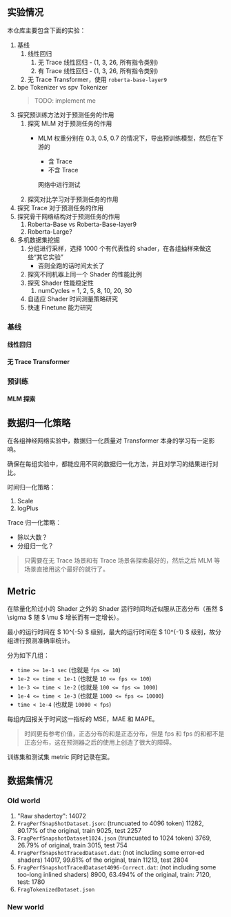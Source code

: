 ## 实验情况

本仓库主要包含下面的实验：

1. 基线
   1. 线性回归
      1. 无 Trace 线性回归 - (1, 3, 26, 所有指令类别)
      2. 有 Trace 线性回归 - (1, 3, 26, 所有指令类别)
   2. 无 Trace Transformer，使用 `roberta-base-layer9`
2. bpe Tokenizer vs spv Tokenizer
   > TODO: implement me
3. 探究预训练方法对于预测任务的作用
   1. 探究 MLM 对于预测任务的作用
      - MLM 权重分别在 0.3, 0.5, 0.7 的情况下，导出预训练模型，然后在下游的
        - 含 Trace
        - 不含 Trace

        网络中进行测试
   2. 探究对比学习对于预测任务的作用
4. 探究 Trace 对于预测任务的作用
5. 探究骨干网络结构对于预测任务的作用
   1. Roberta-Base vs Roberta-Base-layer9
   2. Roberta-Large?
6. 多机数据集挖掘
   1. 分组进行采样，选择 1000 个有代表性的 shader，在各组抽样来做这些“其它实验”
      - 否则全跑的话时间太长了
   2. 探究不同机器上同一个 Shader 的性能比例
   3. 探究 Shader 性能稳定性
      1. numCycles = 1, 2, 5, 8, 10, 20, 30
   4. 自适应 Shader 时间测量策略研究
   5. 快速 Finetune 能力研究

### 基线

#### 线性回归



#### 无 Trace Transformer


### 预训练

#### MLM 探索



## 数据归一化策略

在各组神经网络实验中，数据归一化质量对 Transformer 本身的学习有一定影响。

确保在每组实验中，都能应用不同的数据归一化方法，并且对学习的结果进行对比。

时间归一化策略：
1. Scale
2. logPlus

Trace 归一化策略：
- 除以大数？
- 分组归一化？

> 只需要在无 Trace 场景和有 Trace 场景各探索最好的，然后之后 MLM 等场景直接用这个最好的就行了。

## Metric

在除量化阶过小的 Shader 之外的 Shader 运行时间均近似服从正态分布（虽然 $ \sigma $ 随 $ \mu $ 增长而有一定增长）。

最小的运行时间在 $ 10^{-5} $ 级别，最大的运行时间在 $ 10^{-1} $ 级别，故分组进行预测准确率统计。

分为如下几组：
- `time >= 1e-1 sec` (也就是 `fps <= 10`)
- `1e-2 <= time < 1e-1` (也就是 `10 <= fps <= 100`)
- `1e-3 <= time < 1e-2` (也就是 `100 <= fps <= 1000`)
- `1e-4 <= time < 1e-3` (也就是 `1000 <= fps <= 10000`)
- `time < 1e-4` (也就是 `10000 < fps`)

每组内回报关于时间这一指标的 MSE，MAE 和 MAPE。

> 时间更有参考价值，正态分布的和是正态分布，但是 fps 和 fps 的和都不是正态分布，这在预测器之后的使用上创造了很大的障碍。

训练集和测试集 metric 同时记录在案。

## 数据集情况

### Old world

1. "Raw shadertoy": 14072
2. `FragPerfSnapShotDataset.json`: (truncuated to 4096 token) 11282, 80.17% of the original, train 9025, test 2257
3. `FragPerfSnapshotDataset1024.json` (truncuated to 1024 token) 3769, 26.79% of original, train 3015, test 754
4. `FragPerfSnapshotTracedDataset.dat`: (not including some error-ed shaders) 14017, 99.61% of the original, train 11213, test 2804
5. `FragPerfSnapshotTracedDataset4096-Correct.dat`: (not including some too-long inlined shaders) 8900, 63.494% of the original, train: 7120, test: 1780
6. `FragTokenizedDataset.json`

### New world

